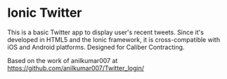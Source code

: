 # Ionic Twitter
This is a basic Twitter app to display user's recent tweets. Since it's developed in HTML5 and the Ionic framework, it is cross-compatible with iOS and Android platforms. Designed for Caliber Contracting.

Based on the work of anilkumar007 at https://github.com/anilkumar007/Twitter_login/
